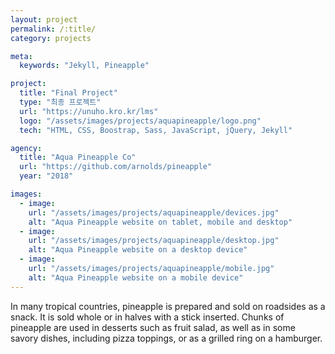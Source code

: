 ```yaml
---
layout: project
permalink: /:title/
category: projects

meta:
  keywords: "Jekyll, Pineapple"

project:
  title: "Final Project"
  type: "최종 프로젝트"
  url: "https://unuho.kro.kr/lms"
  logo: "/assets/images/projects/aquapineapple/logo.png"
  tech: "HTML, CSS, Boostrap, Sass, JavaScript, jQuery, Jekyll"

agency:
  title: "Aqua Pineapple Co"
  url: "https://github.com/arnolds/pineapple"
  year: "2018"

images:
  - image:
    url: "/assets/images/projects/aquapineapple/devices.jpg"
    alt: "Aqua Pineapple website on tablet, mobile and desktop"
  - image:
    url: "/assets/images/projects/aquapineapple/desktop.jpg"
    alt: "Aqua Pineapple website on a desktop device"
  - image:
    url: "/assets/images/projects/aquapineapple/mobile.jpg"
    alt: "Aqua Pineapple website on a mobile device"
---
```

<p>In many tropical countries, pineapple is prepared and sold on roadsides as a snack. It is sold whole or in halves with a stick inserted. Chunks of pineapple are used in desserts such as fruit salad, as well as in some savory dishes, including pizza toppings, or as a grilled ring on a hamburger.</p>
